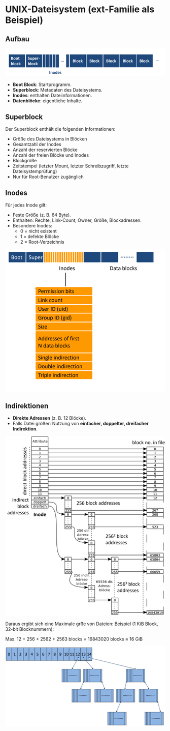 # UNIX-Dateisystem (ext-Familie als Beispiel)

## Aufbau

![unix dateisystem abstraktion](unix_dateisystem_abstraktion.png)

- **Boot Block**: Startprogramm.  
- **Superblock**: Metadaten des Dateisystems.  
- **Inodes**: enthalten Dateiinformationen.  
- **Datenblöcke**: eigentliche Inhalte.  

## Superblock
Der Superblock enthält die folgenden Informationen:

* Größe des Dateisystems in Blöcken
* Gesamtzahl der Inodes
* Anzahl der reservierten Blöcke
* Anzahl der freien Blöcke und Inodes
* Blockgröße
* Zeitstempel (letzter Mount, letzter Schreibzugriff, letzte Dateisystemprüfung)
* Nur für Root-Benutzer zugänglich

## Inodes

Für jedes Inode gilt:

- Feste Größe (z. B. 64 Byte).  
- Enthalten: Rechte, Link-Count, Owner, Größe, Blockadressen.  
- Besondere Inodes:
  - 0 = nicht existent  
  - 1 = defekte Blöcke  
  - 2 = Root-Verzeichnis  

![inodes_details](inodes_details.png)

## Indirektionen
- **Direkte Adressen** (z. B. 12 Blöcke).  
- Falls Datei größer: Nutzung von **einfacher, doppelter, dreifacher Indirektion**.  

![referenzierung](referenzierung_inodes.png) 

Daraus ergibt sich eine Maximale grße von Dateien: Beispiel (1 KiB Block, 32-bit Blocknummern): 

Max. 12 + 256 + 2562 + 2563 blocks = 16843020 blocks ≈ 16 GiB

![maximale größe](inodes_maximum.png)
